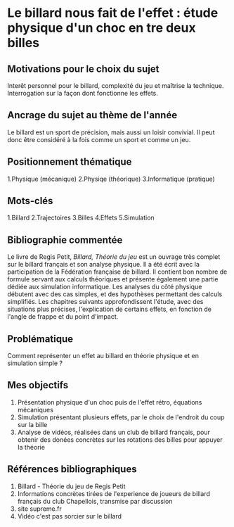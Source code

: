 # Le billard nous fait de l'effet : étude physique d'un choc en tre deux billes

## Motivations pour le choix du sujet
Interêt personnel pour le billard, complexité du jeu et maîtrise la technique. Interrogation sur la façon dont fonctionne les effets.

## Ancrage du sujet au thème de l'année
Le billard est un sport de précision, mais aussi un loisir convivial. Il peut donc être considéré à la fois comme un sport et comme un jeu. 

## Positionnement thématique 

1.Physique (mécanique)
2.Physiqe (théorique)
3.Informatique (pratique)

## Mots-clés 

1.Billard
2.Trajectoires
3.Billes
4.Effets
5.Simulation


## Bibliographie commentée 
Le livre de Regis Petit, _Billard, Théorie du jeu_ est un ouvrage très complet sur le billard français et son analyse physique. Il a été écrit avec la participation de la Fédération française de billard. Il contient bon nombre de formule servant aux calculs théoriques et présente également une partie dédiée aux simulation informatique. Les analyses du côté physique débutent avec des cas simples, et des hypothèses permettant des calculs simplifiés. Les chapitres suivants approfondissent l'étude, avec des situations plus précises, l'explication de certains effets, en fonction de l'angle de frappe et du point d'impact. 


## Problématique 
Comment représenter un effet au billard en théorie physique et en simulation simple ? 

## Mes objectifs

1. Présentation physique d'un choc puis de l'effet rétro, équations mécaniques 
2. Simulation présentant plusieurs effets, par le choix de l'endroit du coup sur la bille
3. Analyse de vidéos, réalisées dans un club de billard français, pour obtenir des donées concrètes sur les rotations des billes pour appuyer la théorie


## Références bibliographiques 

1. Billard - Théorie du jeu de Regis Petit
2. Informations concrètes tirées de l'experience de joueurs de billard français du club Chapellois, transmise par discussion  
3. site supreme.fr
4. Vidéo c'est pas sorcier sur le billard

